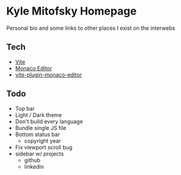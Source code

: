 # Kyle Mitofsky Homepage

Personal bio and some links to other places I exist on the interwebs


## Tech

* [Vite](https://vitejs.dev/)
* [Monaco Editor](https://microsoft.github.io/monaco-editor/)
* [vite-plugin-monaco-editor](https://github.com/vdesjs/vite-plugin-monaco-editor)

## Todo


* Top bar
* Light / Dark theme
* Don't build every language
* Bundle single JS file
* Bottom status bar
  * copyright year
* Fix viewport scroll bug
* sidebar w/ projects
  * github
  * linkedin




